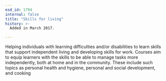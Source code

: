 ```yaml
---
esd_id: 1794
internal: false
title: "Skills for living"
history: >-
  Added in March 2017.

---
```


Helping individuals with learning difficulties and/or disabilities to learn skills that support independent living and developing skills for work. Courses aim to equip learners with the skills to be able to manage tasks more independently, both at home and in the community. These include such topics as personal health and hygiene, personal and social development, and cooking

